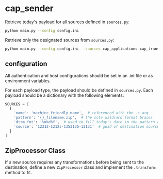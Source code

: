 # cap_sender

Retrieve today's payload for all sources defined in `sources.py`:
```bash
python main.py --config config.ini
```

Retrieve only the designated sources from `sources.py`:
```bash
python main.py --config config.ini --sources cap_applications cap_transcripts
```

## configuration
All authentication and host configurations should be set in an .ini file or as environment variables.

For each payload type, the payload should be defined in `sources.py`. Each payload should be a dictionary with the following elements:
```python
SOURCES = [
  {
    'name': 'machine_friendly_name',  # referenced with the -s arg
    'pattern': '{}_filename.zip',  # the note wildcard format braces
    'dttm_fmt': '%m%d%Y',  # used to fill today's date in the pattern above
    'source': '12312-12125-1353135-13131'  # guid of destination source format
  }
]
```
## ZipProcessor Class
If a new source requires any transformations before being sent to the destination, define a new `ZipProcessor` class and implement the `.transform` method to fit.

